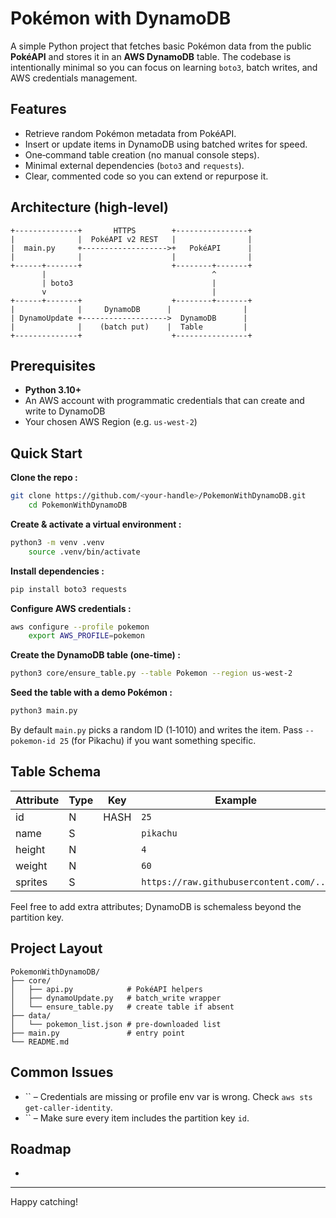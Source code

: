 # Pokémon with DynamoDB

A simple Python project that fetches basic Pokémon data from the public **PokéAPI** and stores it in an **AWS DynamoDB** table. The codebase is intentionally minimal so you can focus on learning `boto3`, batch writes, and AWS credentials management.

## Features

- Retrieve random Pokémon metadata from PokéAPI.
- Insert or update items in DynamoDB using batched writes for speed.
- One‑command table creation (no manual console steps).
- Minimal external dependencies (`boto3` and `requests`).
- Clear, commented code so you can extend or repurpose it.

## Architecture (high‑level)

```
+--------------+       HTTPS        +----------------+
|              |  PokéAPI v2 REST   |                |
|  main.py     +------------------->+   PokéAPI      |
|              |                    |                |
+------+-------+                    +--------+-------+
       |                                     ^
       | boto3                               |
       v                                     |
+------+-------+                    +--------+-------+
|              |     DynamoDB      |                |
| DynamoUpdate +------------------->  DynamoDB      |
|              |    (batch put)    |  Table         |
+--------------+                    +----------------+
```

## Prerequisites

- **Python 3.10+**
- An AWS account with programmatic credentials that can create and write to DynamoDB
- Your chosen AWS Region (e.g. `us‑west‑2`)

## Quick Start

**Clone the repo :**

```bash
git clone https://github.com/<your‑handle>/PokemonWithDynamoDB.git
    cd PokemonWithDynamoDB
```

**Create & activate a virtual environment :**

```bash
python3 -m venv .venv
    source .venv/bin/activate
```

**Install dependencies :**

```bash
pip install boto3 requests
```

**Configure AWS credentials :**

```bash
aws configure --profile pokemon
    export AWS_PROFILE=pokemon
```

**Create the DynamoDB table (one‑time) :**

```bash
python3 core/ensure_table.py --table Pokemon --region us‑west‑2
```

**Seed the table with a demo Pokémon :**

```bash
python3 main.py
```

By default `main.py` picks a random ID (1‑1010) and writes the item. Pass `--pokemon-id 25` (for Pikachu) if you want something specific.

## Table Schema

| Attribute | Type | Key  | Example                                 |
| --------- | ---- | ---- | --------------------------------------- |
| id        | N    | HASH | `25`                                    |
| name      | S    |      | `pikachu`                               |
| height    | N    |      | `4`                                     |
| weight    | N    |      | `60`                                    |
| sprites   | S    |      | `https://raw.githubusercontent.com/...` |

Feel free to add extra attributes; DynamoDB is schemaless beyond the partition key.

## Project Layout

```
PokemonWithDynamoDB/
├── core/
│   ├── api.py            # PokéAPI helpers
│   ├── dynamoUpdate.py   # batch_write wrapper
│   └── ensure_table.py   # create table if absent
├── data/
│   └── pokemon_list.json # pre‑downloaded list
├── main.py               # entry point
└── README.md
```

## Common Issues

- \`\` – Credentials are missing or profile env var is wrong. Check `aws sts get-caller-identity`.
- \`\` – Make sure every item includes the partition key `id`.

## Roadmap

-

---

Happy catching!


